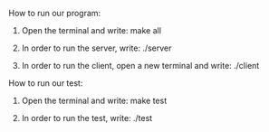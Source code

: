 How to run our program:

1. Open the terminal and write: make all

2. In order to run the server, write: ./server

3. In order to run the client, open a new terminal and write: ./client

How to run our test:

1. Open the terminal and write: make test

2. In order to run the test, write: ./test
